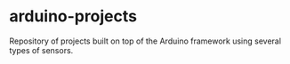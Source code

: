 # arduino-projects
 Repository of projects built on top of the Arduino framework using several types of sensors.
